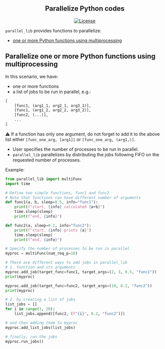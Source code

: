 <div align="center">
    <br>
    <h2>Parallelize Python codes</h2>
</div>

<p align="center">
    <a href="https://github.com/kasra-hosseini/parallel_lib/blob/main/LICENSE">
        <img alt="License" src="https://img.shields.io/badge/License-MIT-yellow.svg">
    </a>
    <br/>
</p>

`parallel_lib` provides functions to parallelize:

- [one or more Python functions using multiprocessing](#)

## Parallelize one or more Python functions using multiprocessing

In this scenario, we have:

- one or more functions
- a list of jobs to be run in parallel, e.g.: 
```python
[   
    [func1, (arg1_1, arg2_1, arg3_1)],
    [func1, (arg1_2, arg2_2, arg3_2)],  
    [func2, (...)],
    ...
] 
```
⚠️ If a function has only one argument, do not forget to add it to the above list either `[func_one_arg, [arg1]]` or `[func_one_arg, (arg1,)]`.

- User specifies the number of processes to be run in parallel.
- `parallel_lib` parallelizes by distributing the jobs following FIFO on the requested number of processes.

Example:

```python
from parallel_lib import multiFunc
import time

# Define two simple functions, func1 and func2 
# Note that functions can have different number of arguments
def func1(a, b, sleep=0.5, info="func1"): 
    print(f"start, {info} calculated {a+b}")
    time.sleep(sleep)
    print(f"end, {info}")

def func2(a, sleep=0.2, info="func2"): 
    print(f"start, {info} prints {a}")
    time.sleep(sleep)
    print(f"end, {info}")

# Specify the number of processes to be run in parallel
myproc = multiFunc(num_req_p=10)

# There are different ways to add jobs in parallel_lib
# 1. function and its arguments
myproc.add_job(target_func=func1, target_args=(2, 3, 0.5, "func1"))
print(myproc)

myproc.add_job(target_func=func2, target_args=(10, 0.2, "func2"))
print(myproc)

# 2. by creating a list of jobs
list_jobs = []
for i in range(1, 20):
    list_jobs.append([func2, (f"{i}", 0.2, "func2")])

# and then adding them to myproc
myproc.add_list_jobs(list_jobs)

# finally, run the jobs
myproc.run_jobs()
```